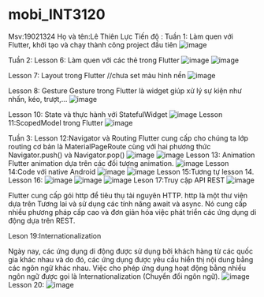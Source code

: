 # mobi_INT3120

Msv:19021324
Họ và tên:Lê Thiên Lực
Tiến độ :
Tuần 1: Làm quen với Flutter, khởi tạo và chạy thành công project đầu tiên
![image](https://user-images.githubusercontent.com/63245743/156696977-269ffb99-9b2d-4852-89e1-cf11c7653d9d.png)

Tuần 2: Lesson 6: Làm quen với các thẻ trong Flutter
![image](https://user-images.githubusercontent.com/63245743/156906875-bf0069d7-d7bc-4472-9310-f1cb6938d767.png)
![image](https://user-images.githubusercontent.com/63245743/156907069-9157a2e7-e736-4853-a640-1121f5b19069.png)

Lesson 7: Layout trong Flutter
//chưa set màu hình nền
![image](https://user-images.githubusercontent.com/63245743/156908710-ab2a2867-cb1f-4df3-ad8b-6e8104b4bd36.png)

Lesson 8: Gesture Gesture trong Flutter là widget giúp xử lý sự kiện như nhấn, kéo, trượt,...
![image](https://user-images.githubusercontent.com/63245743/156914878-57591f12-00be-4cb9-b2ee-442c38501d33.png)

Lesson 10: State và thực hành với StatefulWidget
![image](https://user-images.githubusercontent.com/63245743/156915249-19f05b56-ffb6-4f8d-b429-236c7ba92799.png)
Lesson 11:ScopedModel trong Flutter
![image](https://user-images.githubusercontent.com/63245743/156917023-766d9db0-f0f6-4d14-af97-9dd5e8a70303.png)

Tuần 3:
Lesson 12:Navigator và Routing Flutter cung cấp cho chúng ta lớp routing cơ bản là MaterialPageRoute cùng với hai phương thức Navigator.push() và Navigator.pop()
![image](https://user-images.githubusercontent.com/63245743/156925243-be1be1e0-cb5f-43c7-a2f8-e290dbbe56bb.png)
![image](https://user-images.githubusercontent.com/63245743/156925253-375a153d-63cb-4273-9693-cb46a79887b2.png)
Lesson 13: Animation Flutter animation dựa trên các đối tượng animation.
![image](https://user-images.githubusercontent.com/63245743/156925570-e9843d08-a4a9-40e8-8ade-ae4435a3e5ad.png)
Lesson 14:Code với native Android
![image](https://user-images.githubusercontent.com/63245743/156998555-5c7dd2bc-b2cc-4e94-bb9b-3b9c1d68f1da.png)
![image](https://user-images.githubusercontent.com/63245743/157005832-e2ef1a86-56a7-4c62-84bb-b39b3963a2a2.png)
Lesson 15:Tương tự lesson 14.
Lesson 16:
![image](https://user-images.githubusercontent.com/63245743/157167048-c94eadb2-4811-4b4a-a5fb-8e7ebf80d8b7.png)
![image](https://user-images.githubusercontent.com/63245743/157167222-f3b7088a-f731-4f10-9d65-af741f31ed53.png)
![image](https://user-images.githubusercontent.com/63245743/157168513-d27bed7e-1f9b-470e-b282-df078df760d5.png)
Leson 17:Truy cập API REST
![image](https://user-images.githubusercontent.com/63245743/157807592-d00499af-8cb5-4aea-bb1e-b9b306dfadb3.png)

Flutter cung cấp gói http để tiêu thụ tài nguyên HTTP. http là một thư viện dựa trên Tương lai và sử dụng các tính năng await và async. Nó cung cấp nhiều phương pháp cấp cao và đơn giản hóa việc phát triển các ứng dụng di động dựa trên REST.

Leson 19:Internationalization

Ngày nay, các ứng dụng di động được sử dụng bởi khách hàng từ các quốc gia khác nhau và do đó, các ứng dụng được yêu cầu hiển thị nội dung bằng các ngôn ngữ khác nhau. Việc cho phép ứng dụng hoạt động bằng nhiều ngôn ngữ được gọi là Internationalization (Chuyển đổi ngôn ngữ).
![image](https://user-images.githubusercontent.com/63245743/157805340-9366fdc3-a987-4ff9-bed7-19eca03f4431.png)
Lesson 20:
![image](https://user-images.githubusercontent.com/63245743/157808929-4ec95438-91e6-4e5c-b15f-b0d361072c4b.png)
